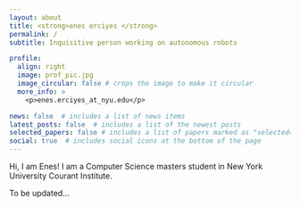 ```yaml
---
layout: about
title: <strong>enes erciyes </strong>
permalink: /
subtitle: Inquisitive person working on autonomous robots 

profile:
  align: right
  image: prof_pic.jpg
  image_circular: false # crops the image to make it circular
  more_info: >
    <p>enes.erciyes_at_nyu.edu</p>

news: false  # includes a list of news items
latest_posts: false  # includes a list of the newest posts
selected_papers: false # includes a list of papers marked as "selected={true}"
social: true  # includes social icons at the bottom of the page
---
```


Hi, I am Enes! I am a Computer Science masters student in New York University Courant Institute.

To be updated...
